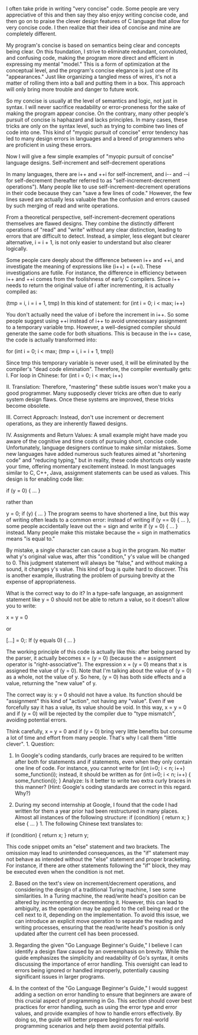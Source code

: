  I often take pride in writing "very concise" code. Some people are very appreciative of this and then say they also enjoy writing concise code, and then go on to praise the clever design features of C language that allow for very concise code. I then realize that their idea of concise and mine are completely different.

My program's concise is based on semantics being clear and concepts being clear. On this foundation, I strive to eliminate redundant, convoluted, and confusing code, making the program more direct and efficient in expressing my mental "model." This is a form of optimization at the conceptual level, and the program's concise elegance is just one of its "appearances." Just like organizing a tangled mess of wires, it's not a matter of rolling them into a ball and putting them in a box. This approach will only bring more trouble and danger to future work.

So my concise is usually at the level of semantics and logic, not just in syntax. I will never sacrifice readability or error-proneness for the sake of making the program appear concise. On the contrary, many other people's pursuit of concise is haphazard and lacks principles. In many cases, these tricks are only on the syntax level, such as trying to combine two lines of code into one. This kind of "myopic pursuit of concise" error tendency has led to many design errors in languages and a breed of programmers who are proficient in using these errors.

Now I will give a few simple examples of "myopic pursuit of concise" language designs. Self-increment and self-decrement operations

In many languages, there are i++ and ++i for self-increment, and i-- and --i for self-decrement (hereafter referred to as "self-increment-decrement operations"). Many people like to use self-increment-decrement operations in their code because they can "save a few lines of code." However, the few lines saved are actually less valuable than the confusion and errors caused by such merging of read and write operations.

From a theoretical perspective, self-increment-decrement operations themselves are flawed designs. They combine the distinctly different operations of "read" and "write" without any clear distinction, leading to errors that are difficult to detect. Instead, a simpler, less elegant but clearer alternative, i = i + 1, is not only easier to understand but also clearer logically.

Some people care deeply about the difference between i++ and ++i, and investigate the meaning of expressions like (i++) + (++i). These investigations are futile. For instance, the difference in efficiency between i++ and ++i comes from the foolishness of early C compilers. Since i++ needs to return the original value of i after incrementing, it is actually compiled as:

(tmp = i, i = i + 1, tmp) In this kind of statement:
for (int i = 0; i < max; i++)

You don't actually need the value of i before the increment in i++. So some people suggest using ++i instead of i++ to avoid unnecessary assignment to a temporary variable tmp. However, a well-designed compiler should generate the same code for both situations. This is because in the i++ case, the code is actually transformed into:

for (int i = 0; i < max; (tmp = i, i = i + 1, tmp))

Since tmp this temporary variable is never used, it will be eliminated by the compiler's "dead code elimination". Therefore, the compiler eventually gets: I. For loop in Chinese:
for (int i = 0; i < max; i++)

II. Translation:
Therefore, "mastering" these subtle issues won't make you a good programmer. Many supposedly clever tricks are often due to early system design flaws. Once these systems are improved, these tricks become obsolete.

III. Correct Approach:
Instead, don't use increment or decrement operations, as they are inherently flawed designs.

IV. Assignments and Return Values:
A small example might have made you aware of the cognitive and time costs of pursuing short, concise code. Unfortunately, language designers continue to make similar mistakes. Some new languages have added numerous such features aimed at "shortening code" and "reducing typing," but in reality, these code shortcuts only waste your time, offering momentary excitement instead. In most languages similar to C, C++, Java, assignment statements can be used as values. This design is for enabling code like:

if (y = 0) { ... }

rather than

y = 0;
if (y) { ... } The program seems to have shortened a line, but this way of writing often leads to a common error: instead of writing if (y == 0) { ... }, some people accidentally leave out the = sign and write if (y = 0) { ... } instead. Many people make this mistake because the = sign in mathematics means "is equal to."

By mistake, a single character can cause a bug in the program. No matter what y's original value was, after this "condition," y's value will be changed to 0. This judgment statement will always be "false," and without making a sound, it changes y's value. This kind of bug is quite hard to discover. This is another example, illustrating the problem of pursuing brevity at the expense of appropriateness.

What is the correct way to do it? In a type-safe language, an assignment statement like y = 0 should not be able to return a value, so it doesn't allow you to write:

x = y = 0

or

[...] = 0;: If (y equals 0) { ... }

The working principle of this code is actually like this: after being parsed by the parser, it actually becomes x = (y = 0) (because the = assignment operator is "right-associative"). The expression x = (y = 0) means that x is assigned the value of (y = 0). Note that I'm talking about the value of (y = 0) as a whole, not the value of y. So here, (y = 0) has both side effects and a value, returning the "new value" of y.

The correct way is: y = 0 should not have a value. Its function should be "assignment" this kind of "action", not having any "value". Even if we forcefully say it has a value, its value should be void. In this way, x = y = 0 and if (y = 0) will be rejected by the compiler due to "type mismatch", avoiding potential errors.

Think carefully, x = y = 0 and if (y = 0) bring very little benefits but consume a lot of time and effort from many people. That's why I call them "little clever". 1. Question:

1. In Google's coding standards, curly braces are required to be written after both for statements and if statements, even when they only contain one line of code. For instance, you cannot write for (int i=0; i < n; i++) some_function(i); instead, it should be written as for (int i=0; i < n; i++) { some_function(i); } Analyze: Is it better to write two extra curly braces in this manner? (Hint: Google's coding standards are correct in this regard. Why?)

2. During my second internship at Google, I found that the code I had written for them a year prior had been restructured in many places. Almost all instances of the following structure: if (condition) { return x; } else { ... } 1. The following Chinese text translates to:

if (condition) {
 return x;
}
return y;

This code snippet omits an "else" statement and two brackets. The omission may lead to unintended consequences, as the "if" statement may not behave as intended without the "else" statement and proper bracketing. For instance, if there are other statements following the "if" block, they may be executed even when the condition is not met.

2. Based on the text's view on increment/decrement operations, and considering the design of a traditional Turing machine, I see some similarities. In a Turing machine, the read/write head's position can be altered by incrementing or decrementing it. However, this can lead to ambiguity, as the operation may be applied to the cell being read or the cell next to it, depending on the implementation. To avoid this issue, we can introduce an explicit move operation to separate the reading and writing processes, ensuring that the read/write head's position is only updated after the current cell has been processed.

3. Regarding the given "Go Language Beginner's Guide," I believe I can identify a design flaw caused by an overemphasis on brevity. While the guide emphasizes the simplicity and readability of Go's syntax, it omits discussing the importance of error handling. This oversight can lead to errors being ignored or handled improperly, potentially causing significant issues in larger programs.

4. In the context of the "Go Language Beginner's Guide," I would suggest adding a section on error handling to ensure that beginners are aware of this crucial aspect of programming in Go. This section should cover best practices for error handling, such as using the error type and error values, and provide examples of how to handle errors effectively. By doing so, the guide will better prepare beginners for real-world programming scenarios and help them avoid potential pitfalls.